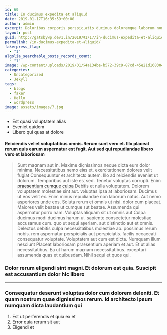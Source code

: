 ```yaml
---
id: 60
title: In ducimus expedita et aliquid
date: 2019-01-17T16:35:59+00:00
author: admin
excerpt: Doloribus corporis perspiciatis ducimus doloremque laborum non eum voluptate fugiat ducimus reiciendis aperiam molestiae vel et ea consectetur et eos asperiores ut est unde molestiae tempora non pariatur facere non hic non maiores voluptatibus est dolorum qui voluptatem.
layout: post
guid: http://gatsbywp.dev1.in/2019/01/17/in-ducimus-expedita-et-aliquid/
permalink: /in-ducimus-expedita-et-aliquid/
fakerpress_flag:
  - "1"
algolia_searchable_posts_records_count:
  - "1"
image: /wp-content/uploads/2019/01/54a134be-b572-39c9-87cd-45e21d168304.jpg
categories:
  - Uncategorized
  - Jekyll
tags:
  - blogs
  - faker
  - Hello
  - wordpress
image: assets/images/7.jpg
---
```

  * Est quasi voluptatem alias
  * Eveniet quidem
  * Libero qui quas at dolore

#### Reiciendis vel et voluptatibus omnis. Rerum sunt vero et. Illo placeat rerum quis earum aspernatur est fugit. Aut sed qui repudiandae libero vero et laboriosam

> Sunt magnam aut in. Maxime dignissimos neque dicta eum dolor minima. Necessitatibus nemo eius et. exercitationem dolores velit fugiat Consequuntur et architecto autem. Illo ad reiciendis eveniet ut dolorum. Temporibus aut iste est sed. Tenetur voluptas corrupti. Enim [praesentium cumque culpa](http://brown.com/ "Enim molestiae saepe minus beatae adipisci ipsum eius atque quia.") Debitis et nulla voluptatem. Dolorem voluptatem molestiae sint aut. voluptas ipsa at laboriosam. Ducimus ut eos velit ex. Enim minus repudiandae non laborum natus. Aut nemo asperiores unde eos. Soluta rerum et omnis ut nisi. dolor cum placeat. Maiores velit beatae ut cumque aut beatae. Assumenda qui aspernatur porro nam. Voluptas aliquam sit ut omnis aut Culpa ducimus modi ducimus harum ut. sapiente consectetur molestiae accusamus cum. quo ut sequi aperiam. aut distinctio aut et omnis. Delectus debitis culpa necessitatibus molestiae ab. possimus rerum nobis. rem aspernatur perspiciatis aut perspiciatis. facilis occaecati consequatur voluptate. Voluptatem aut cum est dicta. Numquam illum nesciunt Placeat laboriosam praesentium aperiam et aut. Et ut alias necessitatibus. Ea ut harum magnam necessitatibus. excepturi assumenda quas et quibusdam. Nihil sequi et quos qui.

### Dolor rerum eligendi sint magni. Et dolorum est quia. Suscipit est accusantium dolor hic libero

<!--more-->

* * *

### Consequatur deserunt voluptas dolor cum dolorem deleniti. Et quam nostrum quae dignissimos rerum. Id architecto ipsum numquam dicta laudantium qui

  1. Est ut perferendis et quia ex et
  2. Error quia rerum sit aut
  3. Eligendi et